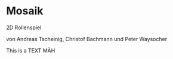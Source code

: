 Mosaik
======

2D Rollenspiel

von Andreas Tscheinig, Christof Bachmann und Peter Waysocher

This is a  TEXT
MÄH
